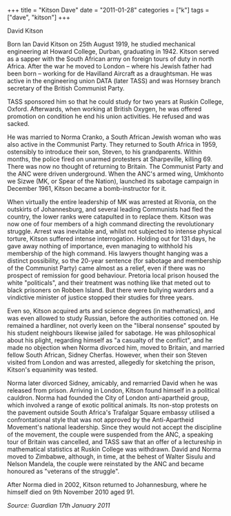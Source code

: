 +++
title = "Kitson Dave"
date = "2011-01-28"
categories = ["k"]
tags = ["dave", "kitson"]
+++

David Kitson

Born Ian David Kitson on 25th August 1919, he studied mechanical engineering at Howard College, Durban, graduating in 1942. Kitson served as a sapper with the South African army on foreign tours of duty in north Africa. After the war he moved to London – where his Jewish father had been born – working for de Havilland Aircraft as a draughtsman. He was active in the engineering union DATA (later TASS) and was Hornsey branch secretary of the British Communist Party.

TASS sponsored him so that he could study for two years at Ruskin College, Oxford. Afterwards, when working at British Oxygen, he was offered promotion on condition he end his union activities. He refused and was sacked.

He was married to Norma Cranko, a South African Jewish woman who was also active in the Communist Party. They returned to South Africa in 1959, ostensibly to introduce their son, Steven, to his grandparents. Within months, the police fired on unarmed protesters at Sharpeville, killing 69. There was now no thought of returning to Britain. The Communist Party and the ANC were driven underground. When the ANC's armed wing, Umkhonto we Sizwe (MK, or Spear of the Nation), launched its sabotage campaign in December 1961, Kitson became a bomb-instructor for it.

When virtually the entire leadership of MK was arrested at Rivonia, on the outskirts of Johannesburg, and several leading Communists had fled the country, the lower ranks were catapulted in to replace them. Kitson was now one of four members of a high command directing the revolutionary struggle. Arrest was inevitable and, whilst not subjected to intense physical torture, Kitson suffered intense interrogation. Holding out for 131 days, he gave away nothing of importance, even managing to withhold his membership of the high command. His lawyers thought hanging was a distinct possibility, so the 20-year sentence (for sabotage and membership of the Communist Party) came almost as a relief, even if there was no prospect of remission for good behaviour. Pretoria local prison housed the white "politicals", and their treatment was nothing like that meted out to black prisoners on Robben Island. But there were bullying warders and a vindictive minister of justice stopped their studies for three years.

Even so, Kitson acquired arts and science degrees (in mathematics), and was even allowed to study Russian, before the authorities cottoned on. He remained a hardliner, not overly keen on the "liberal nonsense" spouted by his student neighbours likewise jailed for sabotage. He was philosophical about his plight, regarding himself as "a casualty of the conflict", and he made no objection when Norma divorced him, moved to Britain, and married fellow South African, Sidney Cherfas. However, when their son Steven visited from London and was arrested, allegedly for sketching the prison, Kitson's equanimity was tested.

Norma later divorced Sidney, amicably, and remarried David when he was released from prison. Arriving in London, Kitson found himself in a political cauldron. Norma had founded the City of London anti-apartheid group, which involved a range of exotic political animals. Its non-stop protests on the pavement outside South Africa's Trafalgar Square embassy utilised a confrontational style that was not approved by the Anti-Apartheid Movement's national leadership. Since they would not accept the discipline of the movement, the couple were suspended from the ANC, a speaking tour of Britain was cancelled, and TASS saw that an offer of a lectureship in mathematical statistics at Ruskin College was withdrawn. David and Norma moved to Zimbabwe, although, in time, at the behest of Walter Sisulu and Nelson Mandela, the couple were reinstated by the ANC and became honoured as "veterans of the struggle".

After Norma died in 2002, Kitson returned to Johannesburg, where he himself died on 9th November 2010 aged 91.  

_Source: Guardian 17th January 2011_
